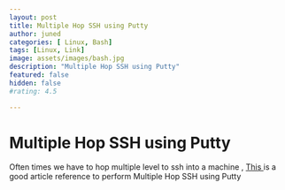 ```yaml
---
layout: post
title: Multiple Hop SSH using Putty
author: juned
categories: [ Linux, Bash]
tags: [Linux, Link]
image: assets/images/bash.jpg
description: "Multiple Hop SSH using Putty"
featured: false
hidden: false
#rating: 4.5

---
```

# Multiple Hop SSH using Putty

Often times we have to hop multiple level to ssh into a machine , [This ](http://notepad2.blogspot.in/2012/03/multiple-hop-ssh-using-putty.html) is a good article reference to perform Multiple Hop SSH using Putty
